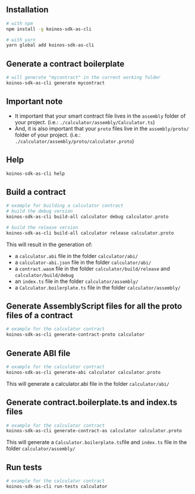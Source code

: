 ## Installation

```sh
# with npm
npm install -g koinos-sdk-as-cli

# with yarn
yarn global add koinos-sdk-as-cli
```

## Generate a contract boilerplate
```sh
# will generate "mycontract" in the current working folder
koinos-sdk-as-cli generate mycontract
```

## Important note
- It important that your smart contract file lives in the `assembly` folder of your project. (i.e.: `./calculator/assembly/Calculator.ts`)
- And, it is also important that your `proto` files live in the `assembly/proto/` folder of your project. (i.e.: `./calculator/assembly/proto/calculator.proto`)

## Help
```sh
koinos-sdk-as-cli help
```
## Build a contract
```sh
# example for building a calculator contract
# build the debug version
koinos-sdk-as-cli build-all calculator debug calculator.proto 

# build the release version
koinos-sdk-as-cli build-all calculator release calculator.proto 
```

This will result in the generation of:

- a `calculator.abi` file in the folder `calculator/abi/`
- a `calculator-abi.json` file in the folder `calculator/abi/`
- a `contract.wasm` file in the folder `calculator/build/release` and `calculator/build/debug`
- an `index.ts` file in the folder `calculator/assembly/`
- a `Calculator.boilerplate.ts` file in the folder `calculator/assembly/`
  
## Generate AssemblyScript files for all the proto files of a contract
```sh
# example for the calculator contract
koinos-sdk-as-cli generate-contract-proto calculator
```

## Generate ABI file
```sh
# example for the calculator contract
koinos-sdk-as-cli generate-abi calculator calculator.proto
```
This will generate a calculator.abi file in the folder `calculator/abi/`

## Generate contract.boilerplate.ts and index.ts files
```sh
# example for the calculator contract
koinos-sdk-as-cli generate-contract-as calculator calculator.proto
```

This will generate a `Calculator.boilerplate.ts`file and `index.ts` file in the folder `calculator/assembly/`

## Run tests
```sh
# example for the calculator contract
koinos-sdk-as-cli run-tests calculator
```